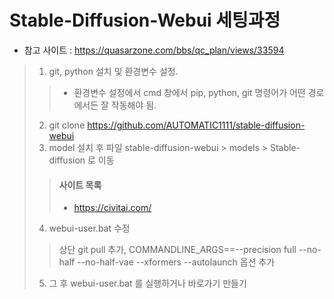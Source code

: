 # Stable-Diffusion-Webui 세팅과정
- 참고 사이트 : https://quasarzone.com/bbs/qc_plan/views/33594
> 1. git, python 설치 및 환경변수 설정.
>> - 환경변수 설정에서 cmd 창에서 pip, python, git 명령어가 어떤 경로에서든 잘 작동해야 됨.
> 2. git clone https://github.com/AUTOMATIC1111/stable-diffusion-webui
> 3. model 설치 후 파일 stable-diffusion-webui > models > Stable-diffusion 로 이동
>> #### 사이트 목록
>> - https://civitai.com/
> 4. webui-user.bat 수정
>> 상단 git pull 추가, COMMANDLINE_ARGS==--precision full --no-half --no-half-vae --xformers --autolaunch 옵션 추가
> 5. 그 후 webui-user.bat 를 실행하거나 바로가기 만들기